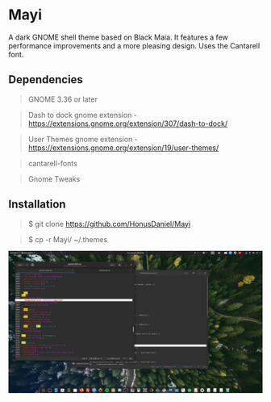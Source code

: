 # Mayi
A dark GNOME shell theme based on Black Maia. It features a few performance improvements and a more pleasing design. Uses the Cantarell font.

## Dependencies
> GNOME 3.36 or later


> Dash to dock gnome extension - https://extensions.gnome.org/extension/307/dash-to-dock/


> User Themes gnome extension - https://extensions.gnome.org/extension/19/user-themes/


> cantarell-fonts


> Gnome Tweaks
## Installation
> $ git clone https://github.com/HonusDaniel/Mayi


> $ cp -r Mayi/ ~/.themes


![](Philosophy.jpg)
